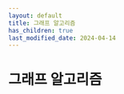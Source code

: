 ```yaml
---
layout: default
title: 그래프 알고리즘
has_children: true
last_modified_date: 2024-04-14
---
```


# 그래프 알고리즘